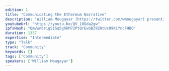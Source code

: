 ```yaml
---
edition: 1
title: "Communicating the Ethereum Narrative"
description: "William Mougayar (https://twitter.com/wmougayar) presenting on the best ways to ccommunicate the Ethereum Narrative."
youtubeUrl: "https://youtu.be/QV_10Gda2gw"
ipfsHash: "QmVwn6rigS1Sq5ghkM72PtQrEwSBZ9ZHtUc89KiYncFHBQ"
duration: 1357
expertise: "Intermediate"
type: "Talk"
track: "Community"
keywords: []
tags: ['Community']
speakers: ['William Mougayar']
---
```

